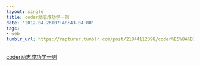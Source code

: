 ```yaml
---
layout: single
title: coder励志成功学一则
date: '2012-04-26T07:48:43-04:00'
tags:
- web
tumblr_url: https://rapturer.tumblr.com/post/21844112398/coder%E5%8A%B1%E5%BF%97%E6%88%90%E5%8A%9F%E5%AD%A6%E4%B8%80%E5%88%99
---
```

[coder励志成功学一则](http://japhr.blogspot.com/2012/04/366-or-how-i-tricked-myself-into-being.html)  
